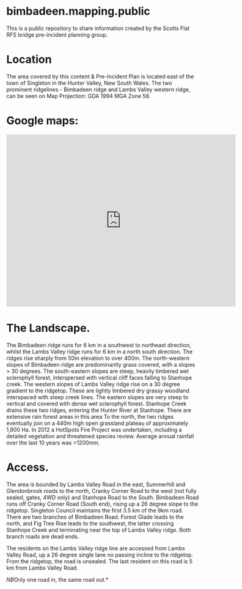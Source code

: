 # bimbadeen.mapping.public
This is a public repository to share information created by the Scotts Flat RFS bridge pre-incident planning group.

# Location
The area covered by this content & Pre-Incident Plan is located east of the town of Singleton in the Hunter Valley, New South Wales. The two prominent ridgelines - Bimbadeen ridge and Lambs Valley western ridge, can be seen on Map Projection: GDA 1994 MGA Zone 56.

# Google maps:
<iframe src="https://www.google.com/maps/embed?pb=!1m18!1m12!1m3!1d15994.358039782463!2d151.40804705415354!3d-32.568865943027696!2m3!1f0!2f0!3f0!3m2!1i1024!2i768!4f13.1!3m3!1m2!1s0x6b7353e04e1165b9%3A0x7b147980b11d243a!2sBimbadeen%20Rd%2C%20Stanhope%20NSW%202335!5e0!3m2!1sen!2sau!4v1633834529715!5m2!1sen!2sau" width="600" height="450" style="border:0;" allowfullscreen="" loading="lazy"></iframe> 

# The Landscape.
The Bimbadeen ridge runs for 6 km in a southwest to northeast direction, whilst the Lambs Valley ridge runs for 6 km in a north south direction. The ridges rise sharply from 50m elevation to over 400m. 
The north-western slopes of Bimbadeen ridge are predominantly grass covered, with a slopes > 30 degrees. The south-eastern slopes are steep, heavily timbered wet sclerophyll forest, interspersed with vertical cliff faces falling to Stanhope creek.
The western slopes of Lambs Valley ridge rise on a 30 degree gradient to the ridgetop. These are lightly timbered dry grassy woodland interspaced with steep creek lines. The eastern slopes are very steep to vertical and covered with dense wet sclerophyll forest. 
Stanhope Creek drains these two ridges, entering the Hunter River at Stanhope. There are extensive rain forest areas in this area
To the north, the two ridges eventually join on a 440m high open grassland plateau of approximately 1,800 Ha.
In 2012 a HotSpots Fire Project was undertaken, including a detailed vegetation and threatened species review. Average annual rainfall over the last 10 years was >1200mm. 

# Access. 
The area is bounded by Lambs Valley Road in the east,
Summerhill and Glendonbrook roads to the north, Cranky Corner Road to the west (not fully sealed, gates, 4WD only) and Stanhope Road to the South.
Bimbadeen Road runs off Cranky Corner Road (South end), rising up a 26 degree slope to the ridgetop. Singleton Council maintains the first 3.5 km of the 9km road. There are two branches of Bimbadeen Road. Forest Glade leads to the north, and Fig Tree Rise leads to the southwest, the latter crossing Stanhope Creek and terminating near the top of Lambs Valley ridge. Both branch roads are dead ends. 

The residents on the Lambs Valley ridge line are accessed from Lambs Valley Road, up a 26 degree single lane no passing incline to the ridgetop. From the ridgetop, the road is unsealed. The last resident on this road is 5 km from Lambs Valley Road.

*NB*Only one road in, the same road out.* 

